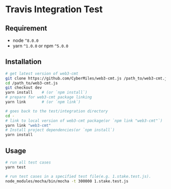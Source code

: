# Travis Integration Test

## Requirement
* node `^8.0.0`
* yarn `^1.0.0` or npm `^5.0.0`

## Installation
```bash
# get latest version of web3-cmt
git clone https://github.com/CyberMiles/web3-cmt.js /path_to/web3-cmt.js
cd /path_to/web3-cmt.js
git checkout dev
yarn install    # (or `npm install`)
# prepare for web3-cmt package linking
yarn link       # (or `npm link`)

# goes back to the test/integration directory
cd -
# link to local version of web3-cmt package(or `npm link "web3-cmt"`)
yarn link "web3-cmt"
# Install project dependencies(or `npm install`)
yarn install
```

## Usage

```bash
# run all test cases
yarn test

# run test cases in a specified test file(e.g. 1.stake.test.js).
node_modules/mocha/bin/mocha -t 300000 1.stake.test.js
```
